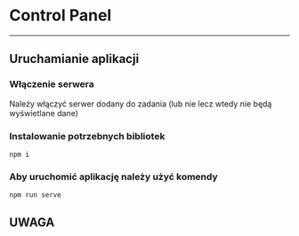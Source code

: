 # Control Panel

---

## Uruchamianie aplikacji

### Włączenie serwera

Należy włączyć serwer dodany do zadania (lub nie lecz wtedy nie będą wyświetlane dane)

### Instalowanie potrzebnych bibliotek

`npm i`

### Aby uruchomić aplikację należy użyć komendy

`npm run serve`

## UWAGA
